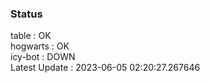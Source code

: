 ### Status


table : OK  
hogwarts : OK  
icy-bot : DOWN  
Latest Update : 2023-06-05 02:20:27.267646
